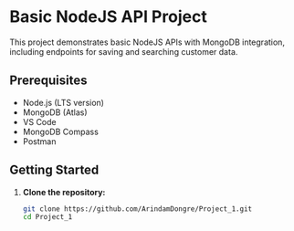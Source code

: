 # Basic NodeJS API Project

This project demonstrates basic NodeJS APIs with MongoDB integration, including endpoints for saving and searching customer data.

## Prerequisites

- Node.js (LTS version)
- MongoDB (Atlas)
- VS Code
- MongoDB Compass
- Postman

## Getting Started

1. **Clone the repository:**
   ```sh
   git clone https://github.com/ArindamDongre/Project_1.git
   cd Project_1
